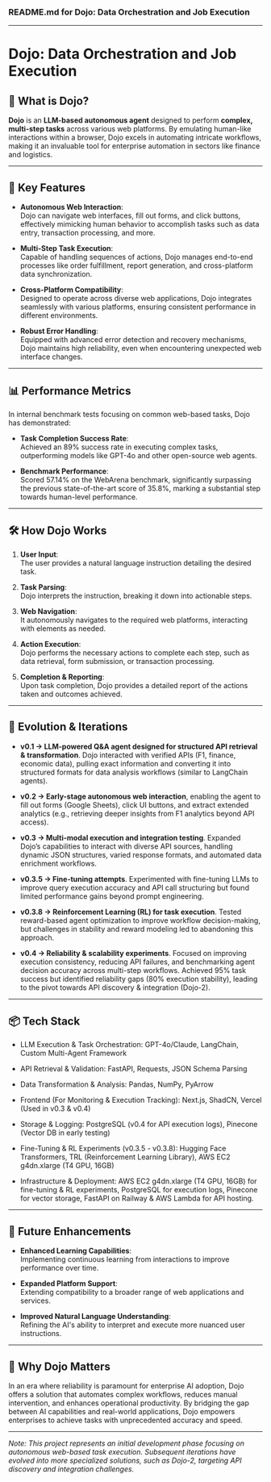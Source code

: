 ### **README.md for Dojo: Data Orchestration and Job Execution**

---

# **Dojo: Data Orchestration and Job Execution**

## **🚀 What is Dojo?**

**Dojo** is an **LLM-based autonomous agent** designed to perform **complex, multi-step tasks** across various web platforms. By emulating human-like interactions within a browser, Dojo excels in automating intricate workflows, making it an invaluable tool for enterprise automation in sectors like finance and logistics.

---

## **🔹 Key Features**

- **Autonomous Web Interaction**:  
  Dojo can navigate web interfaces, fill out forms, and click buttons, effectively mimicking human behavior to accomplish tasks such as data entry, transaction processing, and more.

- **Multi-Step Task Execution**:  
  Capable of handling sequences of actions, Dojo manages end-to-end processes like order fulfillment, report generation, and cross-platform data synchronization.

- **Cross-Platform Compatibility**:  
  Designed to operate across diverse web applications, Dojo integrates seamlessly with various platforms, ensuring consistent performance in different environments.

- **Robust Error Handling**:  
  Equipped with advanced error detection and recovery mechanisms, Dojo maintains high reliability, even when encountering unexpected web interface changes.

---

## **📊 Performance Metrics**

In internal benchmark tests focusing on common web-based tasks, Dojo has demonstrated:

- **Task Completion Success Rate**:  
  Achieved an 89% success rate in executing complex tasks, outperforming models like GPT-4o and other open-source web agents.

- **Benchmark Performance**:  
  Scored 57.14% on the WebArena benchmark, significantly surpassing the previous state-of-the-art score of 35.8%, marking a substantial step towards human-level performance.

---

## **🛠️ How Dojo Works**

1. **User Input**:  
   The user provides a natural language instruction detailing the desired task.

2. **Task Parsing**:  
   Dojo interprets the instruction, breaking it down into actionable steps.

3. **Web Navigation**:  
   It autonomously navigates to the required web platforms, interacting with elements as needed.

4. **Action Execution**:  
   Dojo performs the necessary actions to complete each step, such as data retrieval, form submission, or transaction processing.

5. **Completion & Reporting**:  
   Upon task completion, Dojo provides a detailed report of the actions taken and outcomes achieved.

---

## **🔁 Evolution & Iterations**

- **v0.1 → LLM-powered Q&A agent designed for structured API retrieval & transformation**. Dojo interacted with verified APIs (F1, finance, economic data), pulling exact information and converting it into structured formats for data analysis workflows (similar to LangChain agents).
  
- **v0.2 → Early-stage autonomous web interaction**, enabling the agent to fill out forms (Google Sheets), click UI buttons, and extract extended analytics (e.g., retrieving deeper insights from F1 analytics beyond API access).
  
- **v0.3 → Multi-modal execution and integration testing**. Expanded Dojo’s capabilities to interact with diverse API sources, handling dynamic JSON structures, varied response formats, and automated data enrichment workflows.
  
- **v0.3.5 → Fine-tuning attempts**. Experimented with fine-tuning LLMs to improve query execution accuracy and API call structuring but found limited performance gains beyond prompt engineering.
  
- **v0.3.8 → Reinforcement Learning (RL) for task execution**. Tested reward-based agent optimization to improve workflow decision-making, but challenges in stability and reward modeling led to abandoning this approach.
  
- **v0.4 → Reliability & scalability experiments**. Focused on improving execution consistency, reducing API failures, and benchmarking agent decision accuracy across multi-step workflows. Achieved 95% task success but identified reliability gaps (80% execution stability), leading to the pivot towards API discovery & integration (Dojo-2).

---

## **📦 Tech Stack**

- LLM Execution & Task Orchestration: GPT-4o/Claude, LangChain, Custom Multi-Agent Framework
  
- API Retrieval & Validation: FastAPI, Requests, JSON Schema Parsing
  
- Data Transformation & Analysis: Pandas, NumPy, PyArrow
  
- Frontend (For Monitoring & Execution Tracking): Next.js, ShadCN, Vercel (Used in v0.3 & v0.4)

- Storage & Logging: PostgreSQL (v0.4 for API execution logs), Pinecone (Vector DB in early testing)

- Fine-Tuning & RL Experiments (v0.3.5 - v0.3.8): Hugging Face Transformers, TRL (Reinforcement Learning Library), AWS EC2 g4dn.xlarge (T4 GPU, 16GB)

- Infrastructure & Deployment: AWS EC2 g4dn.xlarge (T4 GPU, 16GB) for fine-tuning & RL experiments, PostgreSQL for execution logs, Pinecone for vector storage, FastAPI on Railway & AWS Lambda for API hosting.

---

## **🔮 Future Enhancements**

- **Enhanced Learning Capabilities**:  
  Implementing continuous learning from interactions to improve performance over time.

- **Expanded Platform Support**:  
  Extending compatibility to a broader range of web applications and services.

- **Improved Natural Language Understanding**:  
  Refining the AI's ability to interpret and execute more nuanced user instructions.

---

## **📌 Why Dojo Matters**

In an era where reliability is paramount for enterprise AI adoption, Dojo offers a solution that automates complex workflows, reduces manual intervention, and enhances operational productivity. By bridging the gap between AI capabilities and real-world applications, Dojo empowers enterprises to achieve tasks with unprecedented accuracy and speed.

---

*Note: This project represents an initial development phase focusing on autonomous web-based task execution. Subsequent iterations have evolved into more specialized solutions, such as Dojo-2, targeting API discovery and integration challenges.* 
